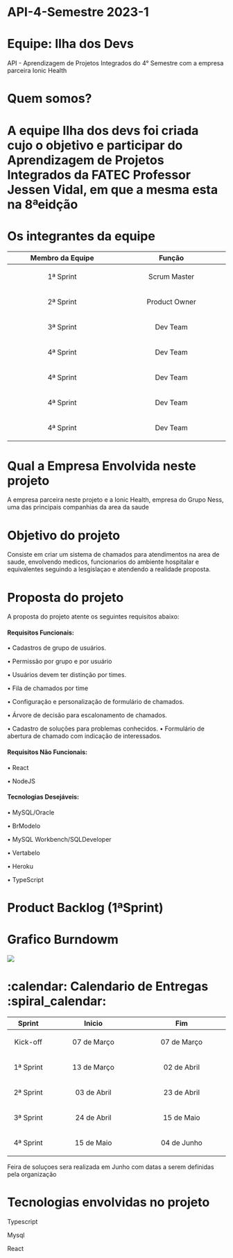 # API-4-Semestre 2023-1
<h1>Equipe: Ilha dos Devs</h1>
API - Aprendizagem de Projetos Integrados do 4° Semestre com a empresa parceira Ionic Health
<h1>Quem somos?<h1>
<p>A equipe Ilha dos devs foi criada cujo o objetivo e participar do Aprendizagem de Projetos Integrados da FATEC Professor Jessen Vidal, em que a mesma esta na 8ªeidção</p>
<h1>Os integrantes da equipe</h1>
<table>
    <thead>
        <th width=365px>Membro da Equipe</th>
        <th width=365px>Função</th>
    </thead>
    <tr>
        <td><p align="center"> 1ª Sprint </p></td>
        <td><p align="center"> Scrum Master </p></td>
    </tr>
    <tr>
        <td><p align="center"> 2ª Sprint </p></td>
        <td><p align="center"> Product Owner </p></td>
    </tr>
    <tr>
        <td><p align="center"> 3ª Sprint </p></td>
        <td><p align="center"> Dev Team </p></td>
    </tr>
    <tr>
        <td><p align="center"> 4ª Sprint </p></td>
        <td><p align="center"> Dev Team </p></td>
    </tr>
        <tr>
        <td><p align="center"> 4ª Sprint </p></td>
        <td><p align="center"> Dev Team </p></td>
    </tr>
        <tr>
        <td><p align="center"> 4ª Sprint </p></td>
        <td><p align="center"> Dev Team </p></td>
    </tr>
        <tr>
        <td><p align="center"> 4ª Sprint </p></td>
        <td><p align="center"> Dev Team </p></td>
    </tr>
</table>
<h1>Qual a Empresa Envolvida neste projeto</h1>
<p>A empresa parceira neste projeto e a Ionic Health, empresa do Grupo Ness, uma das principais companhias da area da saude</p>
<h1>Objetivo do projeto</h1>
Consiste em criar um sistema de chamados para atendimentos na area de saude, envolvendo medicos, funcionarios do ambiente hospitalar e equivalentes seguindo a lesgislaçao e atendendo a realidade proposta.
<h1>Proposta do projeto</h1>
<p>A proposta do projeto atente os seguintes requisitos abaixo: </p>
<h4>Requisitos Funcionais:</h4>
<p>• Cadastros de grupo de usuários.</p>
<p>• Permissão por grupo e por usuário</p>
<p>• Usuários devem ter distinção por times.</p>
<p>• Fila de chamados por time</p>
<p>• Configuração e personalização de formulário de chamados.</p>
<p>• Árvore de decisão para escalonamento de chamados.</p>
<p>• Cadastro de soluções para problemas conhecidos. • Formulário de abertura de chamado com indicação de interessados.</p>
<h4>Requisitos Não Funcionais:</h4>
<p>• React</p>
<p>• NodeJS</p>
<h4>Tecnologias Desejáveis:</h4>
<p>• MySQL/Oracle</p>
<p>• BrModelo</p>
<p>• MySQL Workbench/SQLDeveloper</p>
<p>• Vertabelo</p>
<p>• Heroku</p>
<p>• TypeScript</p>
<h1>Product Backlog (1ªSprint)</h1>
<h1>Grafico Burndowm</h1>
<img src="D:\Capturar3.PNG">
<h1>:calendar: Calendario de Entregas :spiral_calendar:</h1>
<table>
    <thead>
        <th width=110px>Sprint</th>
        <th width=310px>Inicio</th>
        <th width=310px>Fim</th>
    </thead>
        <tr>
        <td><p align="center"> Kick-off </p></td>
        <td><p align="center"> 07 de Março </p></td>
        <td><p align="center"> 07 de Março </p></td>
    </tr>
    <tr>
        <td><p align="center"> 1ª Sprint </p></td>
        <td><p align="center"> 13 de Março </p></td>
        <td><p align="center"> 02 de Abril</p></td>
    </tr>
    <tr>
        <td><p align="center"> 2ª Sprint </p></td>
        <td><p align="center"> 03 de Abril </p></td>
        <td><p align="center"> 23 de Abril </p></td>
    </tr>
    <tr>
        <td><p align="center"> 3ª Sprint </p></td>
        <td><p align="center"> 24 de Abril </p></td>
        <td><p align="center"> 15 de Maio </p></td>
    </tr>
    <tr>
        <td><p align="center"> 4ª Sprint </p></td>
        <td><p align="center"> 15 de Maio </p></td>
        <td><p align="center"> 04 de Junho </p></td>
    </tr>
</table>
<p>Feira de soluçoes sera realizada em Junho com datas a serem definidas pela organização</p>
<h1>Tecnologias envolvidas no projeto</h1>
<p>Typescript</p>
<p>Mysql</p>
<p>React</p>
